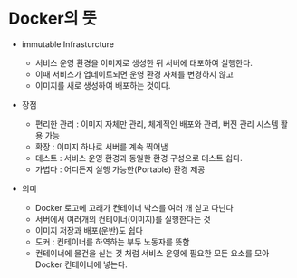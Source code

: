 # Docker의 뜻
- immutable Infrasturcture
	- 서비스 운영 환경을 이미지로 생성한 뒤  서버에 대포하여 실행한다.
	- 이때 서비스가 업데이트되면 운영 환경 자체를 변경하지 않고 
	- 이미지를 새로 생성하여 배포하는 것이다.

- 장점
	- 편리한 관리 : 이미지 자체만 관리, 체계적인 배포와 관리, 버전 관리 시스템 활용 가능
	- 확장 : 이미지 하나로 서버를 계속 찍어냄
	- 테스트 : 서비스 운영 환경과 동일한 환경 구성으로 테스트 쉽다.
	- 가볍다 : 어디든지 실행 가능한(Portable) 환경 제공

- 의미
	- Docker 로고에 고래가 컨테이너 박스를 여러 개 싣고 다닌다
	- 서버에서 여러개의 컨테이너(이미지)를 실행한다는 것
	- 이미지 저장과 배포(운반)도 쉽다
	- 도커 : 컨테이너를 하역하는 부두 노동자를 뜻함
	- 컨테이너에 물건을 싣는 것 처럼 서비스 운영에 필요한 모든 요소를 모아 Docker 컨테이너에 넣는다.
